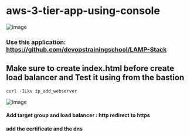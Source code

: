 # aws-3-tier-app-using-console
![image](https://user-images.githubusercontent.com/107158398/223561792-39b6088e-5b10-4adb-959d-61398bec5d23.png)
 ### Use this application: https://github.com/devopstrainingschool/LAMP-Stack
 ## Make sure to create index.html before create load balancer and Test it using from the bastion
 ```
 curl -ILkv ip_add_webserver
 ```
 ![image](https://user-images.githubusercontent.com/107158398/223580352-457f2b62-239d-41a3-a245-d4fdc04e90d0.png)

#### Add target group and load balancer : http redirect to https
#### add the certificate and the dns
